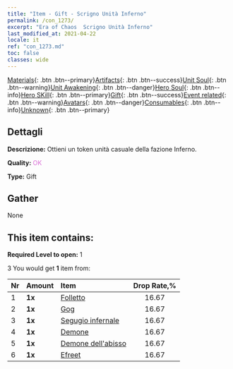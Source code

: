 ```yaml
---
title: "Item - Gift - Scrigno Unità Inferno"
permalink: /con_1273/
excerpt: "Era of Chaos  Scrigno Unità Inferno"
last_modified_at: 2021-04-22
locale: it
ref: "con_1273.md"
toc: false
classes: wide
---
```

 [Materials](/ItemsIT/){: .btn .btn--primary}[Artifacts](/ItemsIT/Artifacts/){: .btn .btn--success}[Unit Soul](/ItemsIT/UnitSoul/){: .btn .btn--warning}[Unit Awakening](/ItemsIT/UnitAwakening/){: .btn .btn--danger}[Hero Soul](/ItemsIT/HeroSoul/){: .btn .btn--info}[Hero SKill](/ItemsIT/HeroSkill/){: .btn .btn--primary}[Gift](/ItemsIT/Gift/){: .btn .btn--success}[Event related](/ItemsIT/Events/){: .btn .btn--warning}[Avatars](/ItemsIT/Avatars/){: .btn .btn--danger}[Consumables](/ItemsIT/Consumables/){: .btn .btn--info}[Unknown](/ItemsIT/Unknown/){: .btn .btn--primary}

## Dettagli
 **Descrizione:** Ottieni un token unità casuale della fazione Inferno.

 **Quality:** <span style="color: #DA70D6">OK</span>

 **Type:** Gift

## Gather

  None

## This item contains:

 **Required Level to open:** 1

 3 You would get **1** item  from:

  | Nr | Amount |     Item    | Drop Rate,% |
  |:---|:-------|:------------|:---------:|
  | 1 |  **1x** | [Folletto](/ItemsIT/unt_226/) | 16.67 | 
  | 2 |  **1x** | [Gog](/ItemsIT/unt_227/) | 16.67 | 
  | 3 |  **1x** | [Segugio infernale](/ItemsIT/unt_228/) | 16.67 | 
  | 4 |  **1x** | [Demone](/ItemsIT/unt_229/) | 16.67 | 
  | 5 |  **1x** | [Demone dell'abisso](/ItemsIT/unt_230/) | 16.67 | 
  | 6 |  **1x** | [Efreet](/ItemsIT/unt_231/) | 16.67 | 
